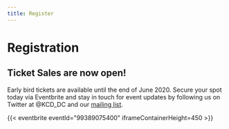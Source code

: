 ```yaml
---
title: Register
---
```


# Registration

## Ticket Sales are now open!

Early bird tickets are available until the end of June 2020. Secure your spot today via Eventbrite and stay in touch for event updates by following us on Twitter at @KCD_DC and our [mailing list](https://mailchi.mp/9bba9529e871/kubernetescommunitydayswashingtondc).

{{< eventbrite eventId="99389075400" iframeContainerHeight=450 >}}
